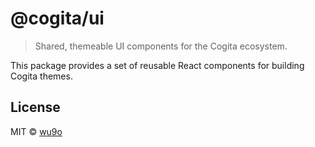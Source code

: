 # @cogita/ui

> Shared, themeable UI components for the Cogita ecosystem.

This package provides a set of reusable React components for building Cogita themes.

## License

MIT © [wu9o](https://github.com/wu9o)